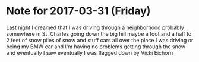 # Note for 2017-03-31 (Friday)

Last night I dreamed that I was driving through a neighborhood probably somewhere in St. Charles going down the big hill maybe a foot and a half to 2 feet of snow piles of snow and stuff cars all over the place I was driving or being my BMW car and I'm having no problems getting through the snow and eventually I saw eventually I was flagged down by Vicki Eichorn
